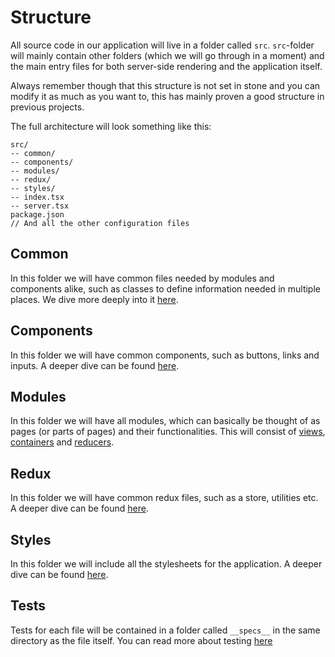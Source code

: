 # Structure

All source code in our application will live in a folder called `src`.
`src`-folder will mainly contain other folders (which we will go through in a moment) and the main entry files for both server-side rendering and the application itself.

Always remember though that this structure is not set in stone and you can modify it as much as you want to, this has mainly proven a good structure in previous projects.

The full architecture will look something like this:
```
src/
-- common/
-- components/
-- modules/
-- redux/
-- styles/
-- index.tsx
-- server.tsx
package.json
// And all the other configuration files
```
## Common

In this folder we will have common files needed by modules and components alike, such as classes to define information needed in multiple places. We dive more deeply into it [here](/COMMON.md).

## Components

In this folder we will have common components, such as buttons, links and inputs. A deeper dive can be found [here](/COMPONENTS.md).

## Modules

In this folder we will have all modules, which can basically be thought of as pages (or parts of pages) and their functionalities. This will consist of [views](/VIEWS.md), [containers](/CONTAINERS.md) and [reducers](/REDUCERS.md).

## Redux

In this folder we will have common redux files, such as a store, utilities etc. A deeper dive can be found [here](/REDUX.md).

## Styles

In this folder we will include all the stylesheets for the application. A deeper dive can be found [here](/STYLES.md).

## Tests

Tests for each file will be contained in a folder called `__specs__` in the same directory as the file itself. You can read more about testing [here](/TESTS.md)
